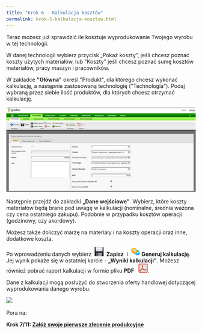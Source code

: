 ```yaml
---
title: "Krok 6 - Kalkulacja kosztów"
permalink: krok-5-kalkulacja-kosztow.html
---
```

 Teraz możesz już sprawdzić ile kosztuje wyprodukowanie Twojego wyrobu w tej technologii. 

W danej technologii wybierz przycisk „Pokaż koszty”, jeśli chcesz poznać koszty użytych materiałów, lub "Koszty" jeśli chcesz poznać sumę kosztów materiałów, pracy maszyn i pracowników.

W zakładce **"Główna"** określ "Produkt", dla którego chcesz wykonać kalkulację, a następnie zastosowaną technologię ("Technologia"). Podaj wybraną przez siebie ilość produktów, dla których chcesz otrzymać kalkulację.

[![](/images/Technologia-%20technologia-%20koszty-%20g%C5%82%C3%B3wna.png)](/images/Technologia-%20technologia-%20koszty-%20g%C5%82%C3%B3wna.png)

Następnie przejdź do zakładki **„Dane wejściowe”**. Wybierz, które koszty materiałów będą brane pod uwagę w kalkulacji (nominalne, średnia ważona czy cena ostatniego zakupu). Podobnie w przypadku kosztów operacji (godzinowy, czy akordowy).

Możesz także doliczyć marżę na materiały i na koszty operacji oraz inne, dodatkowe koszta.

Po wprowadzeniu danych wybierz&nbsp; ![](/images/zapisz.png)&nbsp; **Zapisz** &nbsp;i&nbsp; ![](/images/generateIcon24.png) **Generuj kalkulację**. Jej wynik pokaże się w&nbsp;ostatniej karcie - **„Wyniki kalkulacji”**. Możesz również pobrać raport kalkulacji w&nbsp;formie pliku **PDF** &nbsp; ![](/images/pdfIcon24.png).&nbsp;

Dane z kalkulacji mogą posłużyć do stworzenia oferty handlowej dotyczącej wyprodukowania danego wyrobu.

[![](/images/technologie-%20technologie-%20koszty0%20dane%20wej%C5%9Bciowe.png)](/images/technologie-%20technologie-%20koszty0%20dane%20wej%C5%9Bciowe.png)
  
  

Pora na:

**Krok 7/11: [Załóż swoje pierwsze zlecenie produkcyjne](/krok-6-zlecenia-produkcyjne)**
